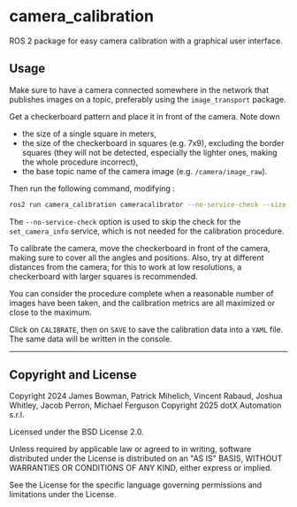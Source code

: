 # camera_calibration

ROS 2 package for easy camera calibration with a graphical user interface.

## Usage

Make sure to have a camera connected somewhere in the network that publishes images on a topic, preferably using the `image_transport` package.

Get a checkerboard pattern and place it in front of the camera. Note down

- the size of a single square in meters,
- the size of the checkerboard in squares (e.g. 7x9), excluding the border squares (they will not be detected, especially the lighter ones, making the whole procedure incorrect),
- the base topic name of the camera image (e.g. `/camera/image_raw`).

Then run the following command, modifying :

```bash
ros2 run camera_calibration cameracalibrator --no-service-check --size 7x9 --square 0.02 --ros-args -r image:=/my_camera/image_raw -p camera:=/my_camera
```

The `--no-service-check` option is used to skip the check for the `set_camera_info` service, which is not needed for the calibration procedure.

To calibrate the camera, move the checkerboard in front of the camera, making sure to cover all the angles and positions. Also, try at different distances from the camera; for this to work at low resolutions, a checkerboard with larger squares is recommended.

You can consider the procedure complete when a reasonable number of images have been taken, and the calibration metrics are all maximized or close to the maximum.

Click on `CALIBRATE`, then on `SAVE` to save the calibration data into a `YAML` file. The same data will be written in the console.

---

## Copyright and License

Copyright 2024 James Bowman, Patrick Mihelich, Vincent Rabaud, Joshua Whitley, Jacob Perron, Michael Ferguson
Copyright 2025 dotX Automation s.r.l.

Licensed under the BSD License 2.0.

Unless required by applicable law or agreed to in writing, software distributed under the License is distributed on an "AS IS" BASIS, WITHOUT WARRANTIES OR CONDITIONS OF ANY KIND, either express or implied.

See the License for the specific language governing permissions and limitations under the License.
